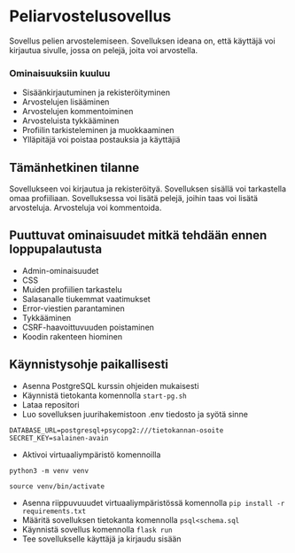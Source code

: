 # Peliarvostelusovellus
Sovellus pelien arvostelemiseen. Sovelluksen ideana on, että käyttäjä voi kirjautua sivulle, jossa on pelejä, joita voi arvostella.

### Ominaisuuksiin kuuluu
- Sisäänkirjautuminen ja rekisteröityminen
- Arvostelujen lisääminen
- Arvostelujen kommentoiminen
- Arvosteluista tykkääminen
- Profiilin tarkisteleminen ja muokkaaminen
- Ylläpitäjä voi poistaa postauksia ja käyttäjiä

## Tämänhetkinen tilanne
Sovellukseen voi kirjautua ja rekisteröityä. Sovelluksen sisällä voi tarkastella omaa profiiliaan. Sovelluksessa voi lisätä pelejä, joihin taas voi lisätä arvosteluja. Arvosteluja voi kommentoida.

## Puuttuvat ominaisuudet mitkä tehdään ennen loppupalautusta
- Admin-ominaisuudet
- CSS
- Muiden profiilien tarkastelu
- Salasanalle tiukemmat vaatimukset
- Error-viestien parantaminen
- Tykkääminen
- CSRF-haavoittuvuuden poistaminen
- Koodin rakenteen hiominen

## Käynnistysohje paikallisesti

- Asenna PostgreSQL kurssin ohjeiden mukaisesti
- Käynnistä tietokanta komennolla ```start-pg.sh```
- Lataa repositori
- Luo sovelluksen juurihakemistoon .env tiedosto ja syötä sinne
```
DATABASE_URL=postgresql+psycopg2:///tietokannan-osoite
SECRET_KEY=salainen-avain
```
- Aktivoi virtuaaliympäristö komennoilla

``` python3 -m venv venv ```

``` source venv/bin/activate ```

- Asenna riippuvuuudet virtuaaliympäristössä komennolla ```pip install -r requirements.txt```
- Määritä sovelluksen tietokanta komennolla ```psql<schema.sql```
- Käynnistä sovellus komennolla ```flask run```
- Tee sovellukselle käyttäjä ja kirjaudu sisään
